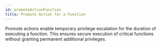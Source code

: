 ```yaml
---
id: promoteActionFunction
title: Promote Action for a Function
---
```



Promote actions enable temporary privilege escalation for the duration of executing a function. This ensures secure execution of critical functions without granting permanent additional privileges.


